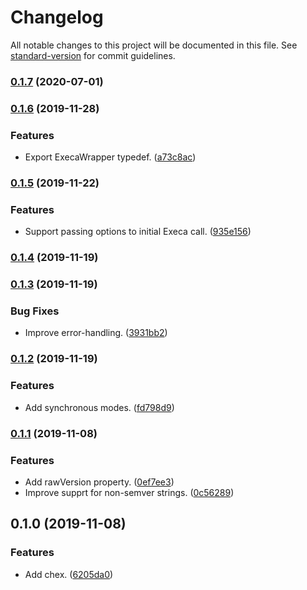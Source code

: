 # Changelog

All notable changes to this project will be documented in this file. See [standard-version](https://github.com/conventional-changelog/standard-version) for commit guidelines.

### [0.1.7](https://github.com/darkobits/chex/compare/v0.1.6...v0.1.7) (2020-07-01)

### [0.1.6](https://github.com/darkobits/chex/compare/v0.1.5...v0.1.6) (2019-11-28)


### Features

* Export ExecaWrapper typedef. ([a73c8ac](https://github.com/darkobits/chex/commit/a73c8ac0902c1f904d58bf3baec2648a293c13e3))

### [0.1.5](https://github.com/darkobits/chex/compare/v0.1.4...v0.1.5) (2019-11-22)


### Features

* Support passing options to initial Execa call. ([935e156](https://github.com/darkobits/chex/commit/935e15688f205fba262fdac9ebf175a691d068b4))

### [0.1.4](https://github.com/darkobits/chex/compare/v0.1.3...v0.1.4) (2019-11-19)

### [0.1.3](https://github.com/darkobits/chex/compare/v0.1.2...v0.1.3) (2019-11-19)


### Bug Fixes

* Improve error-handling. ([3931bb2](https://github.com/darkobits/chex/commit/3931bb2bedadf397e0988da6aa3f335aa2bb539a))

### [0.1.2](https://github.com/darkobits/chex/compare/v0.1.1...v0.1.2) (2019-11-19)


### Features

* Add synchronous modes. ([fd798d9](https://github.com/darkobits/chex/commit/fd798d9f4fce683491bc110427b8fa74a59d67f3))

### [0.1.1](https://github.com/darkobits/chex/compare/v0.1.0...v0.1.1) (2019-11-08)


### Features

* Add rawVersion property. ([0ef7ee3](https://github.com/darkobits/chex/commit/0ef7ee36d62f211036aa8c252c629cdf4b813d08))
* Improve supprt for non-semver strings. ([0c56289](https://github.com/darkobits/chex/commit/0c562899ea0ac94b61f761618727ab394d65dbbc))

## 0.1.0 (2019-11-08)


### Features

* Add chex. ([6205da0](///commit/6205da00bd8a18db43771e065ee66c6287e671f8))
